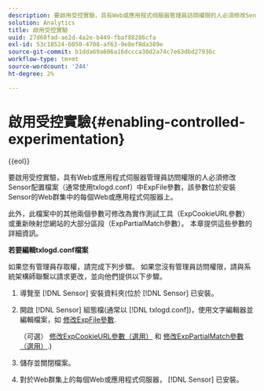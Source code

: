 ```yaml
---
description: 要啟用受控實驗，具有Web或應用程式伺服器管理員訪問權限的人必須修改Sensor配置檔案（通常使用txlogd.conf）中ExpFile參數，該參數位於安裝Sensor的Web群集中的每個Web或應用程式伺服器上。
solution: Analytics
title: 啟用受控實驗
uuid: 27d68fad-ae2d-4a2e-b449-fbaf88286cfa
exl-id: 53c18524-6050-4708-af63-9e8ef8da389e
source-git-commit: b1dda69a606a16dccca30d2a74c7e63dbd27936c
workflow-type: tm+mt
source-wordcount: '244'
ht-degree: 2%

---
```


# 啟用受控實驗{#enabling-controlled-experimentation}

{{eol}}

要啟用受控實驗，具有Web或應用程式伺服器管理員訪問權限的人必須修改Sensor配置檔案（通常使用txlogd.conf）中ExpFile參數，該參數位於安裝Sensor的Web群集中的每個Web或應用程式伺服器上。

此外，此檔案中的其他兩個參數可修改為實作測試工具（ExpCookieURL參數）或重新映射您網站的大部分區段（ExpPartialMatch參數）。 本章提供這些參數的詳細資訊。

**若要編輯txlogd.conf檔案**

如果您有管理員存取權，請完成下列步驟。 如果您沒有管理員訪問權限，請與系統架構師聯繫以請求更改，並向他們提供以下步驟。

1. 導覽至 [!DNL Sensor] 安裝資料夾(位於 [!DNL Sensor] 已安裝。
1. 開啟 [!DNL Sensor] 組態檔(通常以 [!DNL txlogd.conf])，使用文字編輯器並編輯檔案，如 [修改ExpFile參數](../../../home/c-undst-ctrld-exp/t-en-ctrld-exp/c-mod-expfile-prm.md#concept-25232b386a654870becc789d4f1fcc28).

   （可選） [修改ExpCookieURL參數（選用）](../../../home/c-undst-ctrld-exp/t-en-ctrld-exp/c-mod-expckurl-prm.md#concept-215bf86bab4e4ec0b0cc803ec48a8fcf) 和 [修改ExpPartialMatch參數（選用）](../../../home/c-undst-ctrld-exp/t-en-ctrld-exp/c-mod-expplmth-prm.md#concept-9c817c4c49b74287b0f70d6a1a37655e).)

1. 儲存並關閉檔案。
1. 對於Web群集上的每個Web或應用程式伺服器， [!DNL Sensor] 已安裝。
